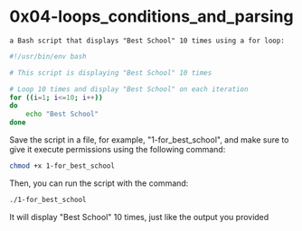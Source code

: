 # 0x04-loops_conditions_and_parsing



``
a Bash script that displays "Best School" 10 times using a for loop:
``

```bash
#!/usr/bin/env bash

# This script is displaying "Best School" 10 times

# Loop 10 times and display "Best School" on each iteration
for ((i=1; i<=10; i++))
do
    echo "Best School"
done
```

Save the script in a file, for example, "1-for_best_school", and make sure to give it execute permissions using the following command:

```bash
chmod +x 1-for_best_school
```

Then, you can run the script with the command:

```bash
./1-for_best_school
```

It will display "Best School" 10 times, just like the output you provided
